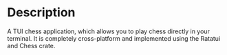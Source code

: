 # Description

A TUI chess application, which allows you to play chess directly in your terminal. It is completely cross-platform and implemented using the Ratatui and Chess crate.
